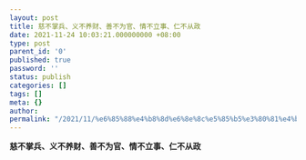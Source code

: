 ```yaml
---
layout: post
title: 慈不掌兵、义不养财、善不为官、情不立事、仁不从政
date: 2021-11-24 10:03:21.000000000 +08:00
type: post
parent_id: '0'
published: true
password: ''
status: publish
categories: []
tags: []
meta: {}
author: 
permalink: "/2021/11/%e6%85%88%e4%b8%8d%e6%8e%8c%e5%85%b5%e3%80%81%e4%b9%89%e4%b8%8d%e5%85%bb%e8%b4%a2%e3%80%81%e5%96%84%e4%b8%8d%e4%b8%ba%e5%ae%98%e3%80%81%e6%83%85%e4%b8%8d%e7%ab%8b%e4%ba%8b%e3%80%81%e4%bb%81%e4%b8%8d.html"
---
```

<!-- wp:paragraph -->

**慈不掌兵、义不养财、善不为官、情不立事、仁不从政**

<!-- /wp:paragraph -->

